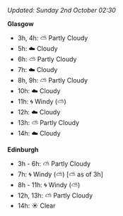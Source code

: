*Updated: Sunday 2nd October 02:30*

**Glasgow**

* 3h, 4h: :partly_sunny: Partly Cloudy
* 5h: :cloud: Cloudy
* 6h: :partly_sunny: Partly Cloudy
* 7h: :cloud: Cloudy
* 8h, 9h: :partly_sunny: Partly Cloudy
* 10h: :cloud: Cloudy
* 11h: :cyclone: Windy (:partly_sunny:)
* 12h: :cloud: Cloudy
* 13h: :partly_sunny: Partly Cloudy
* 14h: :cloud: Cloudy

**Edinburgh**

* 3h - 6h: :partly_sunny: Partly Cloudy
* 7h: :cyclone: Windy (:partly_sunny:) [:partly_sunny: as of 3h]
* 8h - 11h: :cyclone: Windy (:partly_sunny:)
* 12h, 13h: :partly_sunny: Partly Cloudy
* 14h: :sunny: Clear
